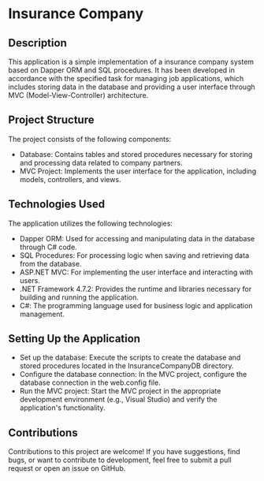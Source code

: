 # Insurance Company

## Description

This application is a simple implementation of a insurance company system based on Dapper ORM and SQL procedures. It has been developed in accordance with the specified task for managing job applications, which includes storing data in the database and providing a user interface through MVC (Model-View-Controller) architecture.

## Project Structure

The project consists of the following components:

- Database: Contains tables and stored procedures necessary for storing and processing data related to company partners.
- MVC Project: Implements the user interface for the application, including models, controllers, and views.

## Technologies Used

The application utilizes the following technologies:

- Dapper ORM: Used for accessing and manipulating data in the database through C# code.
- SQL Procedures: For processing logic when saving and retrieving data from the database.
- ASP.NET MVC: For implementing the user interface and interacting with users.
- .NET Framework 4.7.2: Provides the runtime and libraries necessary for building and running the application.
- C#: The programming language used for business logic and application management.

## Setting Up the Application

- Set up the database: Execute the scripts to create the database and stored procedures located in the InsuranceCompanyDB directory.
- Configure the database connection: In the MVC project, configure the database connection in the web.config file.
- Run the MVC project: Start the MVC project in the appropriate development environment (e.g., Visual Studio) and verify the application's functionality.

## Contributions

Contributions to this project are welcome! If you have suggestions, find bugs, or want to contribute to development, feel free to submit a pull request or open an issue on GitHub.
